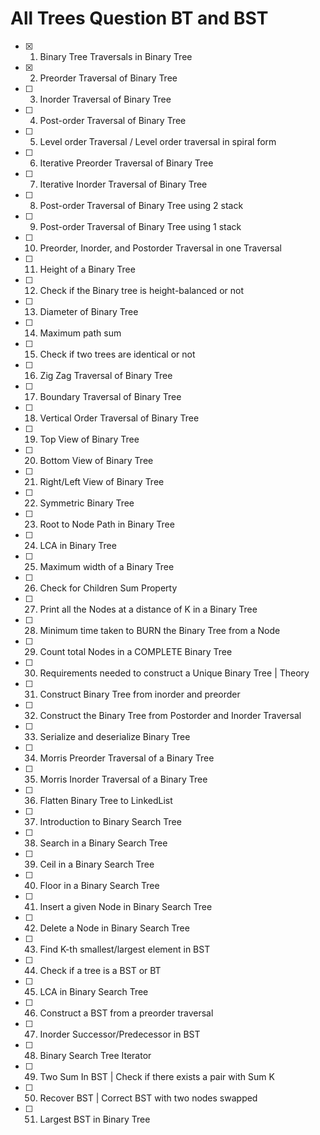 # All Trees Question BT and BST 

- [X]  1.  Binary Tree Traversals in Binary Tree <br>
- [X]  2.  Preorder Traversal of Binary Tree<br>
- [ ]  3.  Inorder Traversal of Binary Tree<br>
- [ ]  4.  Post-order Traversal of Binary Tree<br>
- [ ]  5.  Level order Traversal / Level order traversal in spiral form<br>
- [ ]  6.  Iterative Preorder Traversal of Binary Tree<br>
- [ ]  7.  Iterative Inorder Traversal of Binary Tree<br>
- [ ]  8.  Post-order Traversal of Binary Tree using 2 stack<br>
- [ ]  9.  Post-order Traversal of Binary Tree using 1 stack<br>
- [ ]  10. Preorder, Inorder, and Postorder Traversal in one Traversal<br>
- [ ]  11. Height of a Binary Tree<br>
- [ ]  12. Check if the Binary tree is height-balanced or not<br>
- [ ]  13. Diameter of Binary Tree<br>
- [ ]  14. Maximum path sum<br>
- [ ]  15. Check if two trees are identical or not<br>
- [ ]  16. Zig Zag Traversal of Binary Tree<br>
- [ ]  17. Boundary Traversal of Binary Tree<br>
- [ ]  18. Vertical Order Traversal of Binary Tree<br>
- [ ]  19. Top View of Binary Tree<br>
- [ ]  20. Bottom View of Binary Tree<br>
- [ ]  21. Right/Left View of Binary Tree<br>
- [ ]  22. Symmetric Binary Tree<br>
- [ ]  23. Root to Node Path in Binary Tree<br>
- [ ]  24. LCA in Binary Tree<br>
- [ ]  25. Maximum width of a Binary Tree<br>
- [ ]  26. Check for Children Sum Property<br>
- [ ]  27. Print all the Nodes at a distance of K in a Binary Tree<br>
- [ ]  28. Minimum time taken to BURN the Binary Tree from a Node<br>
- [ ]  29. Count total Nodes in a COMPLETE Binary Tree<br>
- [ ]  30. Requirements needed to construct a Unique Binary Tree | Theory<br>
- [ ]  31. Construct Binary Tree from inorder and preorder<br>
- [ ]  32. Construct the Binary Tree from Postorder and Inorder Traversal<br>
- [ ]  33. Serialize and deserialize Binary Tree<br>
- [ ]  34. Morris Preorder Traversal of a Binary Tree<br>
- [ ]  35. Morris Inorder Traversal of a Binary Tree<br>
- [ ]  36. Flatten Binary Tree to LinkedList<br>
- [ ]  37. Introduction to Binary Search Tree<br>
- [ ]  38. Search in a Binary Search Tree<br>
- [ ]  39. Ceil in a Binary Search Tree<br>
- [ ]  40. Floor in a Binary Search Tree<br>
- [ ]  41. Insert a given Node in Binary Search Tree<br>
- [ ]  42. Delete a Node in Binary Search Tree<br>
- [ ]  43. Find K-th smallest/largest element in BST<br>
- [ ]  44. Check if a tree is a BST or BT<br>
- [ ]  45. LCA in Binary Search Tree<br>
- [ ]  46. Construct a BST from a preorder traversal<br>
- [ ]  47. Inorder Successor/Predecessor in BST<br>
- [ ]  48. Binary Search Tree Iterator<br>
- [ ]  49. Two Sum In BST | Check if there exists a pair with Sum K<br>
- [ ]  50. Recover BST | Correct BST with two nodes swapped<br>
- [ ]  51. Largest BST in Binary Tree<br>
<!---
Striver sheet link - https://takeuforward.org/data-structure/strivers-tree-series-tree-data-structure/
-->

